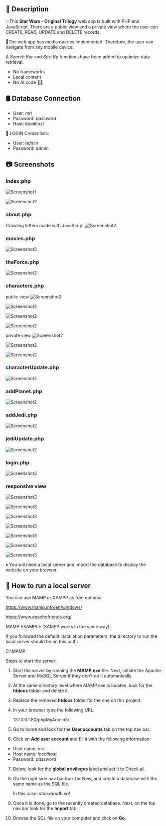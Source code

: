 ## 📄 Description

✨This <strong>Star Wars - Original Trilogy</strong> web app is built with PHP and JavaScript. There are a public view and a private view where the user can CREATE, READ, UPDATE and DELETE records.

📱The web app has media queries implemented. Therefore, the user can navigate from any mobile device.

A <i>Search Bar</i> and <i>Sort By</i> functions have been added to optimize data retrieval.


* No frameworks
* Local content
* No AI code 🚫🤖


## 🛢️ Database Connection

- User: <i>mri</i> 
- Password: <i>password</i>
- Host: <i>localhost</i>

🔑 LOGIN Credentials:

- User: <i>admin</i>
- Password: <i>admin</i>


## 📷 Screenshots

### index.php
![Screenshot1](screenshots/Screenshot7.webp)

![Screenshot2](screenshots/Screenshot8.webp)

### about.php

Crawling letters made with JavaScript
![Screenshot2](screenshots/Screenshot9.webp)

### movies.php
![Screenshot2](screenshots/Screenshot10.webp)

### theForce.php
![Screenshot2](screenshots/Screenshot17.webp)

### characters.php
public view
![Screenshot2](screenshots/Screenshot11.webp)

![Screenshot2](screenshots/Screenshot18.webp)

![Screenshot2](screenshots/Screenshot28.webp)

![Screenshot2](screenshots/Screenshot29.webp)

private view
![Screenshot2](screenshots/Screenshot12.webp)

![Screenshot2](screenshots/Screenshot11.webp)

![Screenshot2](screenshots/Screenshot14.webp)

### characterUpdate.php
![Screenshot2](screenshots/Screenshot15.webp)

### addPlanet.php
![Screenshot2](screenshots/Screenshot20.webp)

### addJedi.php
![Screenshot2](screenshots/Screenshot13.webp)

### jediUpdate.php
![Screenshot2](screenshots/Screenshot16.webp)

### login.php
![Screenshot3](screenshots/Screenshot19.webp)

### responsive view

![Screenshot3](screenshots/Screenshot23.webp)

![Screenshot3](screenshots/Screenshot22.webp)

![Screenshot3](screenshots/Screenshot21.webp)

![Screenshot3](screenshots/Screenshot24.webp)

![Screenshot3](screenshots/Screenshot25.webp)

![Screenshot3](screenshots/Screenshot26.webp)

![Screenshot3](screenshots/Screenshot27.webp)



♦️ You will need a local server and import the database to display the website on your browser. 

## 📒 How to run a local server

You can use MAMP or XAMPP as free options:

https://www.mamp.info/en/windows/

https://www.apachefriends.org/

MAMP EXAMPLE (XAMPP works in the same way):

If you followed the default installation parameters, the directory to run the local server should be on this path: 

   C:\MAMP

Steps to start the server:

1. Start the server by running the <strong>MAMP.exe</strong> file. Next, initiate the Apache Server and MySQL Server if they don't do it automatically

2. At the same directory level where MAMP.exe is located, look for the <strong>htdocs</strong> folder and delete it.

3. Replace the removed <strong>htdocs</strong> folder for the one on this project.

4. In your browser type the following URL: 

   127.0.0.1:80/phpMyAdmin5/

5. Go to home and look for the <strong>User accounts</strong> tab on the top nav bar.

6. Click on <strong>Add user account</strong> and fill it with the following information: 

  - User name: <i>mri</i>
  - Host name: <i>localhost</i>
  - Password: <i>password</i>

7. Below, look for the <strong>global privileges</strong> label and set it to Check all.

8. On the right side nav bar look for New, and create a database with the same name as the SQL file. 

   In this case:  <i>starwarsdb.sql</i>

9. Once it is done, go to the recently created database. Next, on the top nav bar look for the <strong>Import</strong> tab.

10. Browse the SQL file on your computer and click on <strong>Go</strong>.
  




